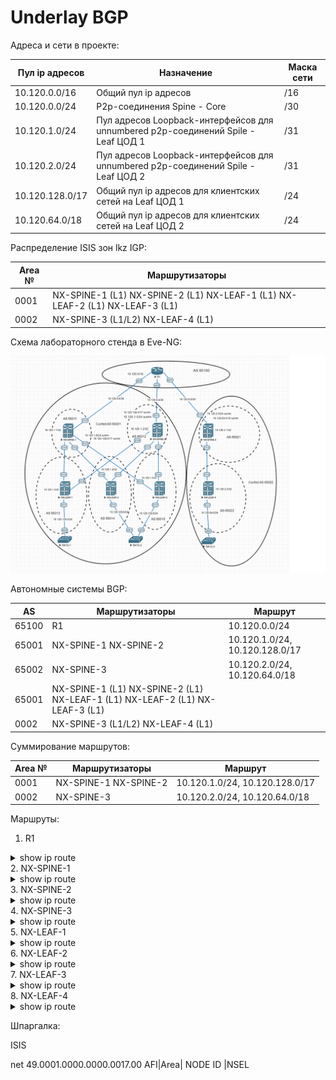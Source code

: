 # Underlay BGP

Адреса и сети в проекте:

| Пул ip адресов | Назначение | Маска сети |
| ------ | ------ | ------ |
| 10.120.0.0/16 | Общий пул ip адресов | /16 |
| 10.120.0.0/24 | P2p-соединения Spine - Core| /30 |
| 10.120.1.0/24 | Пул адресов Loopback-интерфейсов для unnumbered p2p-соединений Spile - Leaf ЦОД 1 | /31 |
| 10.120.2.0/24 | Пул адресов Loopback-интерфейсов для unnumbered p2p-соединений Spile - Leaf ЦОД 2 | /31 |
| 10.120.128.0/17 | Общий пул ip адресов для клиентских сетей на Leaf ЦОД 1 | /24 |
| 10.120.64.0/18 | Общий пул ip адресов для клиентских сетей на Leaf ЦОД 2 | /24 |

Распределение ISIS зон lkz IGP:

| Area № | Маршрутизаторы |
| ------ | ------ |
| 0001 | NX-SPINE-1 (L1) NX-SPINE-2 (L1) NX-LEAF-1 (L1) NX-LEAF-2 (L1) NX-LEAF-3 (L1)|
| 0002 | NX-SPINE-3 (L1/L2) NX-LEAF-4 (L1) |


Cхема лабораторного стенда в Eve-NG:

![](Lab4a_confed_iBGP.png)


Автономные системы BGP:

| AS | Маршрутизаторы | Маршрут |
| ------ | ------ | ------ |
| 65100 | R1 | 10.120.0.0/24 | 
| 65001 | NX-SPINE-1 NX-SPINE-2 | 10.120.1.0/24, 10.120.128.0/17 | 
| 65002 | NX-SPINE-3 | 10.120.2.0/24, 10.120.64.0/18 | 
| 65001 | NX-SPINE-1 (L1) NX-SPINE-2 (L1) NX-LEAF-1 (L1) NX-LEAF-2 (L1) NX-LEAF-3 (L1)|
| 0002 | NX-SPINE-3 (L1/L2) NX-LEAF-4 (L1) |



Суммирование маршрутов:

| Area № | Маршрутизаторы | Маршрут |
| ------ | ------ | ------ |
| 0001 | NX-SPINE-1 NX-SPINE-2 | 10.120.1.0/24, 10.120.128.0/17 | 
| 0002 | NX-SPINE-3 | 10.120.2.0/24, 10.120.64.0/18 | 

Маршруты:

1. R1
<details>
  <summary>show ip route</summary>
<pre><code>
      10.0.0.0/8 is variably subnetted, 10 subnets, 5 masks
C        10.120.0.0/30 is directly connected, Ethernet0/0
L        10.120.0.1/32 is directly connected, Ethernet0/0
C        10.120.0.4/30 is directly connected, Ethernet0/2
L        10.120.0.5/32 is directly connected, Ethernet0/2
C        10.120.0.8/30 is directly connected, Ethernet0/1
L        10.120.0.9/32 is directly connected, Ethernet0/1
i L2     10.120.1.0/24 [115/11] via 10.120.0.6, 01:23:54, Ethernet0/2
                       [115/11] via 10.120.0.2, 01:23:54, Ethernet0/0
i L2     10.120.2.0/24 [115/11] via 10.120.0.10, 00:13:33, Ethernet0/1
i L2     10.120.64.0/18 [115/73] via 10.120.0.10, 00:11:47, Ethernet0/1
i L2     10.120.128.0/17 [115/73] via 10.120.0.6, 06:47:37, Ethernet0/2
                         [115/73] via 10.120.0.2, 06:47:37, Ethernet0/0
</code></pre>
</details>
2. NX-SPINE-1
<details>
  <summary>show ip route</summary>
<pre><code>
10.120.0.0/30, ubest/mbest: 1/0, attached
    *via 10.120.0.2, Eth1/1, [0/0], 10:48:31, direct
10.120.0.2/32, ubest/mbest: 1/0, attached
    *via 10.120.0.2, Eth1/1, [0/0], 10:48:32, local
10.120.0.4/30, ubest/mbest: 1/0
    *via 10.120.0.1, Eth1/1, [115/50], 06:57:25, isis-1, L2
10.120.0.8/30, ubest/mbest: 1/0
    *via 10.120.0.1, Eth1/1, [115/50], 06:57:25, isis-1, L2
10.120.1.0/24, ubest/mbest: 1/0
    *via Null0, [220/0], 07:24:33, isis-1, discard
10.120.1.1/32, ubest/mbest: 2/0, attached
    *via 10.120.1.1, Lo0, [0/0], 10:27:16, local
    *via 10.120.1.1, Lo0, [0/0], 10:27:16, direct
10.120.1.2/32, ubest/mbest: 2/0
    *via 10.120.1.4, Eth1/2, [115/81], 01:24:32, isis-1, L1
    *via 10.120.1.5, Eth1/3, [115/81], 01:24:32, isis-1, L1
10.120.1.3/32, ubest/mbest: 1/0
    *via 10.120.1.3, Eth1/4, [115/41], 08:27:36, isis-1, L1
10.120.1.4/32, ubest/mbest: 1/0
    *via 10.120.1.4, Eth1/2, [115/41], 08:18:11, isis-1, L1
10.120.1.5/32, ubest/mbest: 1/0
    *via 10.120.1.5, Eth1/3, [115/41], 07:30:51, isis-1, L1
10.120.2.0/24, ubest/mbest: 1/0
    *via 10.120.0.1, Eth1/1, [115/51], 00:14:11, isis-1, L2
10.120.64.0/18, ubest/mbest: 1/0
    *via 10.120.0.1, Eth1/1, [115/113], 00:12:24, isis-1, L2
10.120.128.0/17, ubest/mbest: 1/0
    *via Null0, [220/0], 06:49:26, isis-1, discard
10.120.128.0/24, ubest/mbest: 1/0
    *via 10.120.1.3, Eth1/4, [115/80], 08:27:36, isis-1, L1
10.120.129.0/24, ubest/mbest: 1/0
    *via 10.120.1.4, Eth1/2, [115/80], 08:18:11, isis-1, L1
10.120.130.0/24, ubest/mbest: 1/0
    *via 10.120.1.5, Eth1/3, [115/80], 07:30:51, isis-1, L1
</code></pre>
</details>
3. NX-SPINE-2
<details>
  <summary>show ip route</summary>
<pre><code>
10.120.0.0/30, ubest/mbest: 1/0
    *via 10.120.0.5, Eth1/1, [115/50], 06:58:25, isis-1, L2
10.120.0.4/30, ubest/mbest: 1/0, attached
    *via 10.120.0.6, Eth1/1, [0/0], 07:12:37, direct
10.120.0.6/32, ubest/mbest: 1/0, attached
    *via 10.120.0.6, Eth1/1, [0/0], 07:12:37, local
10.120.0.8/30, ubest/mbest: 1/0
    *via 10.120.0.5, Eth1/1, [115/50], 06:58:51, isis-1, L2
10.120.1.0/24, ubest/mbest: 1/0
    *via Null0, [220/0], 07:24:14, isis-1, discard
10.120.1.1/32, ubest/mbest: 2/0
    *via 10.120.1.4, Eth1/3, [115/81], 01:25:25, isis-1, L1
    *via 10.120.1.5, Eth1/2, [115/81], 01:25:25, isis-1, L1
10.120.1.2/32, ubest/mbest: 2/0, attached
    *via 10.120.1.2, Lo0, [0/0], 10:23:30, local
    *via 10.120.1.2, Lo0, [0/0], 10:23:30, direct
10.120.1.3/32, ubest/mbest: 2/0
    *via 10.120.1.4, Eth1/3, [115/121], 01:25:25, isis-1, L1
    *via 10.120.1.5, Eth1/2, [115/121], 01:25:25, isis-1, L1
10.120.1.4/32, ubest/mbest: 1/0
    *via 10.120.1.4, Eth1/3, [115/41], 01:25:25, isis-1, L1
10.120.1.5/32, ubest/mbest: 1/0
    *via 10.120.1.5, Eth1/2, [115/41], 01:25:25, isis-1, L1
10.120.2.0/24, ubest/mbest: 1/0
    *via 10.120.0.5, Eth1/1, [115/51], 00:15:03, isis-1, L2
10.120.64.0/18, ubest/mbest: 1/0
    *via 10.120.0.5, Eth1/1, [115/113], 00:13:17, isis-1, L2
10.120.128.0/17, ubest/mbest: 1/0
    *via Null0, [220/0], 06:49:08, isis-1, discard
10.120.128.0/24, ubest/mbest: 2/0
    *via 10.120.1.4, Eth1/3, [115/160], 01:25:25, isis-1, L1
    *via 10.120.1.5, Eth1/2, [115/160], 01:25:25, isis-1, L1
10.120.129.0/24, ubest/mbest: 1/0
    *via 10.120.1.4, Eth1/3, [115/80], 01:25:25, isis-1, L1
10.120.130.0/24, ubest/mbest: 1/0
    *via 10.120.1.5, Eth1/2, [115/80], 01:25:25, isis-1, L1
</code></pre>
</details>
4. NX-SPINE-3
<details>
  <summary>show ip route</summary>
<pre><code>
10.120.0.0/30, ubest/mbest: 1/0
    *via 10.120.0.9, Eth1/1, [115/50], 01:24:39, isis-1, L2
10.120.0.4/30, ubest/mbest: 1/0
    *via 10.120.0.9, Eth1/1, [115/50], 01:24:39, isis-1, L2
10.120.0.8/30, ubest/mbest: 1/0, attached
    *via 10.120.0.10, Eth1/1, [0/0], 10:45:35, direct
10.120.0.10/32, ubest/mbest: 1/0, attached
    *via 10.120.0.10, Eth1/1, [0/0], 10:45:35, local
10.120.1.0/24, ubest/mbest: 1/0
    *via 10.120.0.9, Eth1/1, [115/51], 01:24:38, isis-1, L2
10.120.2.0/24, ubest/mbest: 1/0
    *via Null0, [220/0], 00:16:28, isis-1, discard
10.120.2.1/32, ubest/mbest: 2/0, attached
    *via 10.120.2.1, Lo0, [0/0], 07:53:05, local
    *via 10.120.2.1, Lo0, [0/0], 07:53:05, direct
10.120.2.2/32, ubest/mbest: 1/0
    *via 10.120.2.2, Eth1/2, [115/80], 00:21:40, isis-1, L1
10.120.64.0/18, ubest/mbest: 1/0
    *via Null0, [220/0], 00:14:42, isis-1, discard
10.120.64.0/24, ubest/mbest: 1/0
    *via 10.120.2.2, Eth1/2, [115/80], 00:21:40, isis-1, L1
10.120.128.0/17, ubest/mbest: 1/0
    *via 10.120.0.9, Eth1/1, [115/113], 01:24:38, isis-1, L2
</code></pre>
</details>
5. NX-LEAF-1
<details>
  <summary>show ip route</summary>
<pre><code>
0.0.0.0/0, ubest/mbest: 1/0
    *via 10.120.1.1, Eth1/4, [115/40], 07:01:07, isis-1, L1
10.120.0.0/30, ubest/mbest: 1/0
    *via 10.120.1.1, Eth1/4, [115/80], 08:31:19, isis-1, L1
10.120.0.4/30, ubest/mbest: 1/0
    *via 10.120.1.1, Eth1/4, [115/160], 07:01:41, isis-1, L1
10.120.1.1/32, ubest/mbest: 1/0
    *via 10.120.1.1, Eth1/4, [115/41], 07:31:08, isis-1, L1
10.120.1.2/32, ubest/mbest: 1/0
    *via 10.120.1.1, Eth1/4, [115/121], 01:28:14, isis-1, L1
10.120.1.3/32, ubest/mbest: 2/0, attached
    *via 10.120.1.3, Lo0, [0/0], 10:23:04, local
    *via 10.120.1.3, Lo0, [0/0], 10:23:04, direct
10.120.1.4/32, ubest/mbest: 1/0
    *via 10.120.1.1, Eth1/4, [115/81], 08:21:54, isis-1, L1
10.120.1.5/32, ubest/mbest: 1/0
    *via 10.120.1.1, Eth1/4, [115/81], 07:34:34, isis-1, L1
10.120.128.0/24, ubest/mbest: 1/0, attached
    *via 10.120.128.1, Eth1/1, [0/0], 08:36:09, direct
10.120.128.1/32, ubest/mbest: 1/0, attached
    *via 10.120.128.1, Eth1/1, [0/0], 08:36:09, local
10.120.129.0/24, ubest/mbest: 1/0
    *via 10.120.1.1, Eth1/4, [115/120], 08:21:54, isis-1, L1
10.120.130.0/24, ubest/mbest: 1/0
    *via 10.120.1.1, Eth1/4, [115/120], 07:34:34, isis-1, L1
</code></pre>
</details>
6. NX-LEAF-2
<details>
  <summary>show ip route</summary>
<pre><code>
0.0.0.0/0, ubest/mbest: 2/0
    *via 10.120.1.1, Eth1/2, [115/40], 07:02:00, isis-1, L1
    *via 10.120.1.2, Eth1/3, [115/40], 07:03:03, isis-1, L1
10.120.0.0/30, ubest/mbest: 1/0
    *via 10.120.1.1, Eth1/2, [115/80], 08:22:47, isis-1, L1
10.120.0.4/30, ubest/mbest: 1/0
    *via 10.120.1.2, Eth1/3, [115/80], 07:02:34, isis-1, L1
10.120.1.1/32, ubest/mbest: 1/0
    *via 10.120.1.1, Eth1/2, [115/41], 07:32:01, isis-1, L1
10.120.1.2/32, ubest/mbest: 1/0
    *via 10.120.1.2, Eth1/3, [115/41], 01:29:07, isis-1, L1
10.120.1.3/32, ubest/mbest: 1/0
    *via 10.120.1.1, Eth1/2, [115/81], 08:22:46, isis-1, L1
10.120.1.4/32, ubest/mbest: 2/0, attached
    *via 10.120.1.4, Lo0, [0/0], 10:00:56, local
    *via 10.120.1.4, Lo0, [0/0], 10:00:56, direct
10.120.1.5/32, ubest/mbest: 2/0
    *via 10.120.1.1, Eth1/2, [115/81], 07:35:27, isis-1, L1
    *via 10.120.1.2, Eth1/3, [115/81], 07:35:20, isis-1, L1
10.120.128.0/24, ubest/mbest: 1/0
    *via 10.120.1.1, Eth1/2, [115/120], 08:22:46, isis-1, L1
10.120.129.0/24, ubest/mbest: 1/0, attached
    *via 10.120.129.1, Eth1/1, [0/0], 08:24:10, direct
10.120.129.1/32, ubest/mbest: 1/0, attached
    *via 10.120.129.1, Eth1/1, [0/0], 08:24:10, local
10.120.130.0/24, ubest/mbest: 2/0
    *via 10.120.1.1, Eth1/2, [115/120], 07:35:27, isis-1, L1
    *via 10.120.1.2, Eth1/3, [115/120], 07:35:20, isis-1, L1
</code></pre>
</details>
7. NX-LEAF-3
<details>
  <summary>show ip route</summary>
<pre><code>
0.0.0.0/0, ubest/mbest: 2/0
    *via 10.120.1.1, Eth1/3, [115/40], 07:02:57, isis-1, L1
    *via 10.120.1.2, Eth1/2, [115/40], 07:04:00, isis-1, L1
10.120.0.0/30, ubest/mbest: 1/0
    *via 10.120.1.1, Eth1/3, [115/80], 07:36:24, isis-1, L1
10.120.0.4/30, ubest/mbest: 1/0
    *via 10.120.1.2, Eth1/2, [115/80], 07:03:31, isis-1, L1
10.120.1.1/32, ubest/mbest: 1/0
    *via 10.120.1.1, Eth1/3, [115/41], 07:32:57, isis-1, L1
10.120.1.2/32, ubest/mbest: 1/0
    *via 10.120.1.2, Eth1/2, [115/41], 01:30:04, isis-1, L1
10.120.1.3/32, ubest/mbest: 1/0
    *via 10.120.1.1, Eth1/3, [115/81], 07:36:23, isis-1, L1
10.120.1.4/32, ubest/mbest: 2/0
    *via 10.120.1.1, Eth1/3, [115/81], 07:36:23, isis-1, L1
    *via 10.120.1.2, Eth1/2, [115/81], 07:36:16, isis-1, L1
10.120.1.5/32, ubest/mbest: 2/0, attached
    *via 10.120.1.5, Lo0, [0/0], 09:52:24, local
    *via 10.120.1.5, Lo0, [0/0], 09:52:24, direct
10.120.128.0/24, ubest/mbest: 1/0
    *via 10.120.1.1, Eth1/3, [115/120], 07:36:23, isis-1, L1
10.120.129.0/24, ubest/mbest: 2/0
    *via 10.120.1.1, Eth1/3, [115/120], 07:36:23, isis-1, L1
    *via 10.120.1.2, Eth1/2, [115/120], 07:36:16, isis-1, L1
10.120.130.0/24, ubest/mbest: 1/0, attached
    *via 10.120.130.1, Eth1/1, [0/0], 07:38:06, direct
10.120.130.1/32, ubest/mbest: 1/0, attached
    *via 10.120.130.1, Eth1/1, [0/0], 07:38:06, local
</code></pre>
</details>
8. NX-LEAF-4
<details>
  <summary>show ip route</summary>
<pre><code>
0.0.0.0/0, ubest/mbest: 1/0
    *via 10.120.2.1, Eth1/2, [115/40], 00:25:44, isis-1, L1
10.120.0.8/30, ubest/mbest: 1/0
    *via 10.120.2.1, Eth1/2, [115/80], 00:25:44, isis-1, L1
10.120.2.1/32, ubest/mbest: 1/0
    *via 10.120.2.1, Eth1/2, [115/41], 00:20:40, isis-1, L1
10.120.2.2/32, ubest/mbest: 2/0, attached
    *via 10.120.2.2, Lo0, [0/0], 00:45:15, local
    *via 10.120.2.2, Lo0, [0/0], 00:45:15, direct
10.120.64.0/24, ubest/mbest: 1/0, attached
    *via 10.120.64.1, Eth1/1, [0/0], 00:44:38, direct
10.120.64.1/32, ubest/mbest: 1/0, attached
    *via 10.120.64.1, Eth1/1, [0/0], 00:44:38, local
</code></pre>
</details>

Шпаргалка:

ISIS 

net 49.0001.0000.0000.0017.00
   AFI|Area|    NODE ID   |NSEL 